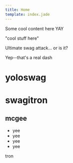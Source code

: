 ```yaml
---
title: Home
template: index.jade
---
```


Some cool content here YAY

"cool stuff here"

Ultimate swag attack... or is it?

Yep--that's a real dash

yoloswag
===

# swagitron

## mcgee

- yee
- yee
- yee
- yee

tron
